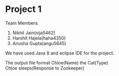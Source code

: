 # Project 1

Team Members:
1. Nikhil Jain(nija5462)
2. Harshit Hajela(haha4350)
3. Anusha Gupta(angu5645)

We have used Java 8 and eclipse IDE for the project.

The output file format
Chloe(Name) the Cat(Type)  
Chloe sleeps(Response to Zookeeper)

